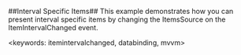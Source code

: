 ##Interval Specific Items##
This example demonstrates how you can present interval specific items by changing the ItemsSource on the ItemIntervalChanged event.

<keywords: itemintervalchanged, databinding, mvvm>